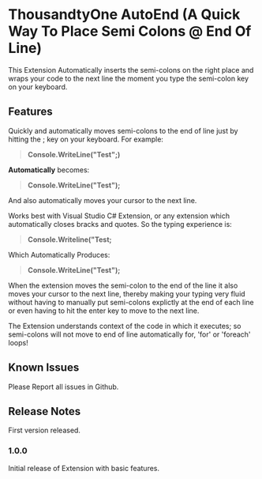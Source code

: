 # ThousandtyOne AutoEnd (A Quick Way To Place Semi Colons @ End Of Line)
This Extension Automatically inserts the semi-colons on the right place and wraps your code to the next line the moment you type the semi-colon key on your keyboard.

## Features

Quickly and automatically moves semi-colons to the end of line just by hitting the ; key on your keyboard.
For example:

>**Console.WriteLine("Test";)**  

**Automatically** becomes:

>**Console.WriteLine("Test");**

And also automatically moves your cursor to the next line.

Works best with Visual Studio C# Extension, or any extension which automatically closes bracks and quotes. So the typing experience is:

> **Console.Writeline("Test;**

Which Automatically Produces:

> **Console.WriteLine("Test");**

When the extension moves the semi-colon to the end of the line it also moves your cursor to the next line, thereby making your typing very fluid without having to manually put semi-colons explictly at the end of each line or even having to hit the enter key to move to the next line.

The Extension understands context of the code in which it executes; so semi-colons will not move to end of line automatically for, 'for' or 'foreach' loops!

## Known Issues

Please Report all issues in Github.

## Release Notes

First version released.

### 1.0.0

Initial release of Extension with basic features.

